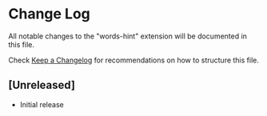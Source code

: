 # Change Log

All notable changes to the "words-hint" extension will be documented in this file.

Check [Keep a Changelog](http://keepachangelog.com/) for recommendations on how to structure this file.

## [Unreleased]

- Initial release